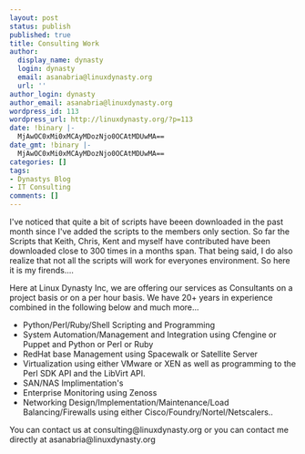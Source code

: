 ```yaml
---
layout: post
status: publish
published: true
title: Consulting Work
author:
  display_name: dynasty
  login: dynasty
  email: asanabria@linuxdynasty.org
  url: ''
author_login: dynasty
author_email: asanabria@linuxdynasty.org
wordpress_id: 113
wordpress_url: http://linuxdynasty.org/?p=113
date: !binary |-
  MjAwOC0xMi0xMCAyMDozNjo0OCAtMDUwMA==
date_gmt: !binary |-
  MjAwOC0xMi0xMCAyMDozNjo0OCAtMDUwMA==
categories: []
tags:
- Dynastys Blog
- IT Consulting
comments: []
---
```

<p>I've noticed that quite a bit of scripts have beeen downloaded in the past month since I've added the scripts to the members only section. So far the Scripts that Keith, Chris, Kent and myself have contributed have been downloaded close to 300 times in a months span. That being said, I do also realize that not all the scripts will work for everyones environment. So here it is my firends....</p>
<p>Here at Linux Dynasty Inc, we are offering our services as Consultants on a project basis or on a per hour basis. We have 20+ years in experience combined in the following below and much more...</p>
<ul>
<li>Python/Perl/Ruby/Shell Scripting and Programming</li>
<li>System Automation/Management and Integration using Cfengine or Puppet and Python or Perl or Ruby</li>
<li>RedHat base Management using Spacewalk or Satellite Server</li>
<li>Virtualization using either VMware or XEN as well as programming to the Perl SDK API and the LibVirt API.</li>
<li>SAN/NAS Implimentation's
</li>
<li>Enterprise Monitoring using Zenoss</li>
<li>Networking Design/Implementation/Maintenance/Load Balancing/Firewalls using either Cisco/Foundry/Nortel/Netscalers.. </li>
</ul>
<p>You can contact us at consulting@linuxdynasty.org or you can contact me directly at asanabria@linuxdynasty.org</p>
